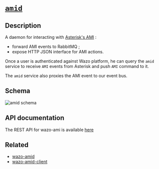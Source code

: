 # [`amid`](https://github.com/wazo-platform/wazo-amid)

## Description

A daemon for interacting with [Asterisk's AMI](https://wiki.asterisk.org/wiki/pages/viewpage.action?pageId=4817239) :

* forward AMI events to RabbitMQ ;
* expose HTTP JSON interface for AMI actions.

Once a user is authenticated against Wazo platform, he can query the `amid` service to receive `AMI` events from Asterisk and push `AMI` command to it.

The `amid` service also proxies the AMI event to our event bus.

## Schema

![amid schema](diagram.svg)

## API documentation

The REST API for wazo-ami is available [here](../api/amid.html)

## Related

* [wazo-amid](https://github.com/wazo-platform/wazo-amid)
* [wazo-amid-client](https://github.com/wazo-platform/wazo-amid-client)
